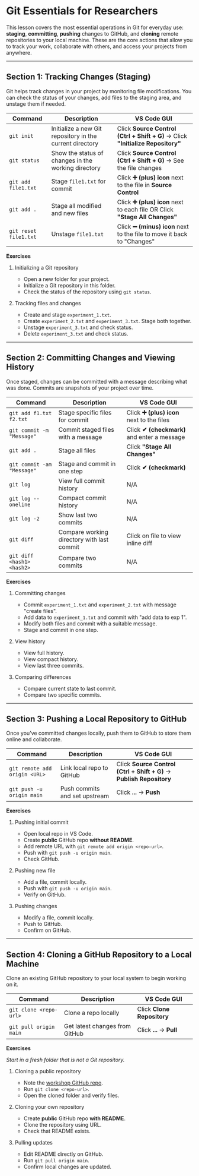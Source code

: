 # Git Essentials for Researchers

This lesson covers the most essential operations in Git for everyday use: **staging**, **committing**, **pushing** changes to GitHub, and **cloning** remote repositories to your local machine. These are the core actions that allow you to track your work, collaborate with others, and access your projects from anywhere.

---

## Section 1: Tracking Changes (Staging)

Git helps track changes in your project by monitoring file modifications. You can check the status of your changes, add files to the staging area, and unstage them if needed.

| Command               | Description                                              | VS Code GUI                                                                     |
| --------------------- | -------------------------------------------------------- | ------------------------------------------------------------------------------- |
| `git init`            | Initialize a new Git repository in the current directory | Click **Source Control (Ctrl + Shift + G)** → Click **"Initialize Repository"** |
| `git status`          | Show the status of changes in the working directory      | Click **Source Control (Ctrl + Shift + G)** → See the file changes              |
| `git add file1.txt`   | Stage `file1.txt` for commit                             | Click **➕ (plus) icon** next to the file in **Source Control**                  |
| `git add .`           | Stage all modified and new files                         | Click **➕ (plus) icon** next to each file OR Click **"Stage All Changes"**      |
| `git reset file1.txt` | Unstage `file1.txt`                                      | Click **➖ (minus) icon** next to the file to move it back to "Changes"          |

**Exercises**

1. Initializing a Git repository

   * Open a new folder for your project.
   * Initialize a Git repository in this folder.
   * Check the status of the repository using `git status`.

2. Tracking files and changes

   * Create and stage `experiment_1.txt`.
   * Create `experiment_2.txt` and `experiment_3.txt`. Stage both together.
   * Unstage `experiment_3.txt` and check status.
   * Delete `experiment_3.txt` and check status.

---

## Section 2: Committing Changes and Viewing History

Once staged, changes can be committed with a message describing what was done. Commits are snapshots of your project over time.

| Command                    | Description                                | VS Code GUI                                 |
| -------------------------- | ------------------------------------------ | ------------------------------------------- |
| `git add f1.txt f2.txt`    | Stage specific files for commit            | Click **➕ (plus) icon** next to the files   |
| `git commit -m "Message"`  | Commit staged files with a message         | Click **✔ (checkmark)** and enter a message |
| `git add .`                | Stage all files                            | Click **"Stage All Changes"**               |
| `git commit -am "Message"` | Stage and commit in one step               | Click **✔ (checkmark)**                     |
| `git log`                  | View full commit history                   | N/A                                         |
| `git log --oneline`        | Compact commit history                     | N/A                                         |
| `git log -2`               | Show last two commits                      | N/A                                         |
| `git diff`                 | Compare working directory with last commit | Click on file to view inline diff           |
| `git diff <hash1> <hash2>` | Compare two commits                        | N/A                                         |

**Exercises**

1. Committing changes

   * Commit `experiment_1.txt` and `experiment_2.txt` with message "create files".
   * Add data to `experiment_1.txt` and commit with "add data to exp 1".
   * Modify both files and commit with a suitable message.
   * Stage and commit in one step.

2. View history

   * View full history.
   * View compact history.
   * View last three commits.

3. Comparing differences

   * Compare current state to last commit.
   * Compare two specific commits.

---

## Section 3: Pushing a Local Repository to GitHub

Once you’ve committed changes locally, push them to GitHub to store them online and collaborate.

| Command                       | Description                   | VS Code GUI                                                          |
| ----------------------------- | ----------------------------- | -------------------------------------------------------------------- |
| `git remote add origin <URL>` | Link local repo to GitHub     | Click **Source Control (Ctrl + Shift + G)** → **Publish Repository** |
| `git push -u origin main`     | Push commits and set upstream | Click **...** → **Push**                                             |

**Exercises**

1. Pushing initial commit

   * Open local repo in VS Code.
   * Create **public** GitHub repo **without README**.
   * Add remote URL with `git remote add origin <repo-url>`.
   * Push with `git push -u origin main`.
   * Check GitHub.

2. Pushing new file

   * Add a file, commit locally.
   * Push with `git push -u origin main`.
   * Verify on GitHub.

3. Pushing changes

   * Modify a file, commit locally.
   * Push to GitHub.
   * Confirm on GitHub.

---

## Section 4: Cloning a GitHub Repository to a Local Machine

Clone an existing GitHub repository to your local system to begin working on it.

| Command                | Description                    | VS Code GUI                |
| ---------------------- | ------------------------------ | -------------------------- |
| `git clone <repo-url>` | Clone a repo locally           | Click **Clone Repository** |
| `git pull origin main` | Get latest changes from GitHub | Click **...** → **Pull**   |

**Exercises**

*Start in a fresh folder that is not a Git repository.*

1. Cloning a public repository

   * Note the [workshop GitHub repo](https://github.com/ibehave-ibots/iBOTS-Essential-Computer-Tools-for-Researchers-Workshop).
   * Run `git clone <repo-url>`.
   * Open the cloned folder and verify files.

2. Cloning your own repository

   * Create **public** GitHub repo **with README**.
   * Clone the repository using URL.
   * Check that README exists.

3. Pulling updates

   * Edit README directly on GitHub.
   * Run `git pull origin main`.
   * Confirm local changes are updated.
